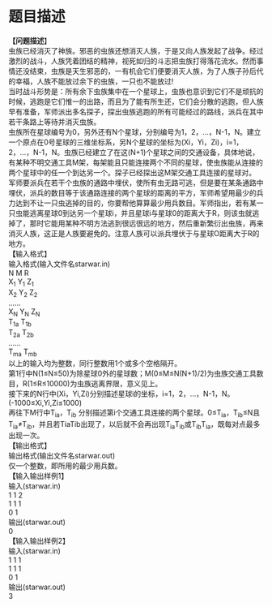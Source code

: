 # 题目描述


<div>
	<b>【问题描述</b>】
</div>
<div>
	虫族已经消灭了神族。邪恶的虫族还想消灭人族，于是又向人族发起了战争。经过激烈的战斗，人族凭着团结的精神，视死如归的斗志把虫族打得落花流水。然而事情还没结束，虫族是天生邪恶的，一有机会它们便要消灭人族，为了人族子孙后代的幸福，人族不能放过余下的虫族，一只也不能放过!<br/>
当时战斗形势是：所有余下虫族集中在一个星球上，虫族也意识到它们不是顽抗的时候，逃跑是它们惟一的出路，而且为了能有所生还，它们会分散的逃跑，但人族早有准备，军师派出多名探子，探出虫族逃跑的所有可能经过的路线，派兵在其中若干条路上等待并消灭虫族。<br/>
虫族所在星球编号为0，另外还有N个星球，分别编号为1，2，…，N-1，N。建立一个原点在0号星球的三维坐标系，另N个星球的坐标为(Xi，Yi，Zi)，i=1，2，…，N-1，N。虫族已经建立了在这(N+1)个星球之间的交通设备，具体地说，有某种不明交通工具M架，每架能且只能连接两个不同的星球，使虫族能从连接的两个星球中的任一个到达另一个。探子已经探出这M架交通工具连接的星球对。<br/>
军师要派兵在若干个虫族的通路中埋伏，使所有虫无路可逃，但是要在某条通路中埋伏，派兵的数目等于该通路连接的两个星球的距离的平方，军师希望用最少的兵力达到不让一只虫逃掉的目的，你要帮他算算最少用兵数目。军师指出，若有某一只虫能逃离星球0到达另一个星球i，并且星球i与星球0的距离大于R，则该虫就逃掉了，那时它能用某种不明方法逃到很远很远的地方，然后重新繁衍出虫族，再来消灭人族，这正是人族要避免的。注意人族可以派兵埋伏于与星球O距离大于R的地方。
</div>
<div>
	<b>【</b>输入格式】
</div>
<div>
	输入格式(输入文件名starwar.in)<br/>
N M R<br/>
X<sub>1</sub> Y<sub>1</sub> Z<sub>1</sub><br/>
X<sub>2</sub> Y<sub>2</sub> Z<sub>2</sub><br/>
......<br/>
X<sub>N</sub> Y<sub>N</sub> Z<sub>N</sub> <br/>
T<sub>1a</sub> T<sub>1b</sub> <br/>
T<sub>2a</sub> T<sub>2b</sub> <br/>
......<br/>
T<sub>ma</sub> T<sub>mb</sub> <br/>
以上的输入均为整数，同行整数用1个或多个空格隔开。<br/>
第1行中N(1≤N≤50)为除星球0外的星球数；M(0≤M≤N(N+1)/2)为虫族交通工具数目，R(1≤R≤10000)为虫族逃离界限，意义见上。<br/>
接下来的N行中(Xi，Yi,Zi)分别描述星球i的坐标，i=1，2，…，N-1，N。(-1000≤Xi,Yi,Zi≤1000)<br/>
再往下M行中T<sub>ia</sub>，T<sub>ib</sub> 分别描述第i个交通工具连接的两个星球。0≤T<sub>ia</sub>，T<sub>ib</sub>≤N且T<sub>ia</sub>≠T<sub>ib</sub>，并且若TiaTib出现了，以后就不会再出现T<sub>ia</sub>T<sub>ib</sub>或T<sub>ib</sub>T<sub>ia</sub>，既每对点最多出现一次。
</div>
<div>
	<b>【</b>输出格式】
</div>
<div>
	输出格式(输出文件名starwar.out)<br/>
仅一个整数，即所用的最少用兵数。
</div>
<div>
	<b>【</b>输入输出样例1】<br/>
输入(starwar.in)<br/>
1 1 2<br/>
1 1 1<br/>
0 1<br/>
输出(starwar.out)<br/>
0
</div>
<div>
	<b>【</b>输入输出样例2】
</div>
<div>
	输入(starwar.in)<br/>
1 1 1<br/>
1 1 1<br/>
0 1
</div>
<div>
	输出(starwar.out)<br/>
3
</div>
